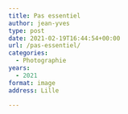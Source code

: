 ```yaml
---
title: Pas essentiel
author: jean-yves
type: post
date: 2021-02-19T16:44:54+00:00
url: /pas-essentiel/
categories:
  - Photographie
years:
  - 2021
format: image
address: Lille

---
```

